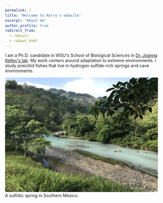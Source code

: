 ```yaml
---
permalink: /
title: "Welcome to Kerry's website"
excerpt: "About me"
author_profile: true
redirect_from: 
  - /about/
  - /about.html
---
```


I am a Ph.D. candidate in WSU's School of Biological Sciences in [Dr. Joanna Kelley's lab](https://labs.wsu.edu/genomes/).
My work centers around adaptation to extreme environments.
I study poeciliid fishes that live in hydrogen sulfide-rich springs and cave environments.

![La Lluvia](../images/UNADJUSTEDNONRAW_thumb_2b1d.jpg)
A sulfidic spring in Southern Mexico.
